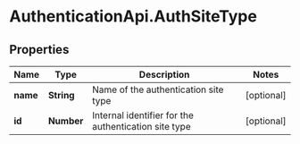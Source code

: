 # AuthenticationApi.AuthSiteType

## Properties

Name | Type | Description | Notes
------------ | ------------- | ------------- | -------------
**name** | **String** | Name of the authentication site type | [optional] 
**id** | **Number** | Internal identifier for the authentication site type | [optional] 


